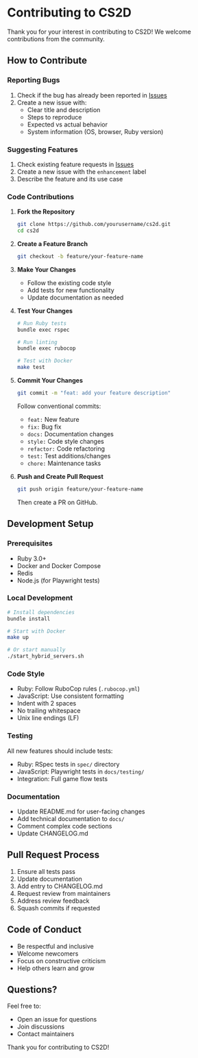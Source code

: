 # Contributing to CS2D

Thank you for your interest in contributing to CS2D! We welcome contributions from the community.

## How to Contribute

### Reporting Bugs

1. Check if the bug has already been reported in [Issues](https://github.com/yourusername/cs2d/issues)
2. Create a new issue with:
   - Clear title and description
   - Steps to reproduce
   - Expected vs actual behavior
   - System information (OS, browser, Ruby version)

### Suggesting Features

1. Check existing feature requests in [Issues](https://github.com/yourusername/cs2d/issues)
2. Create a new issue with the `enhancement` label
3. Describe the feature and its use case

### Code Contributions

1. **Fork the Repository**
   ```bash
   git clone https://github.com/yourusername/cs2d.git
   cd cs2d
   ```

2. **Create a Feature Branch**
   ```bash
   git checkout -b feature/your-feature-name
   ```

3. **Make Your Changes**
   - Follow the existing code style
   - Add tests for new functionality
   - Update documentation as needed

4. **Test Your Changes**
   ```bash
   # Run Ruby tests
   bundle exec rspec
   
   # Run linting
   bundle exec rubocop
   
   # Test with Docker
   make test
   ```

5. **Commit Your Changes**
   ```bash
   git commit -m "feat: add your feature description"
   ```
   
   Follow conventional commits:
   - `feat:` New feature
   - `fix:` Bug fix
   - `docs:` Documentation changes
   - `style:` Code style changes
   - `refactor:` Code refactoring
   - `test:` Test additions/changes
   - `chore:` Maintenance tasks

6. **Push and Create Pull Request**
   ```bash
   git push origin feature/your-feature-name
   ```
   Then create a PR on GitHub.

## Development Setup

### Prerequisites
- Ruby 3.0+
- Docker and Docker Compose
- Redis
- Node.js (for Playwright tests)

### Local Development
```bash
# Install dependencies
bundle install

# Start with Docker
make up

# Or start manually
./start_hybrid_servers.sh
```

### Code Style

- Ruby: Follow RuboCop rules (`.rubocop.yml`)
- JavaScript: Use consistent formatting
- Indent with 2 spaces
- No trailing whitespace
- Unix line endings (LF)

### Testing

All new features should include tests:

- Ruby: RSpec tests in `spec/` directory
- JavaScript: Playwright tests in `docs/testing/`
- Integration: Full game flow tests

### Documentation

- Update README.md for user-facing changes
- Add technical documentation to `docs/`
- Comment complex code sections
- Update CHANGELOG.md

## Pull Request Process

1. Ensure all tests pass
2. Update documentation
3. Add entry to CHANGELOG.md
4. Request review from maintainers
5. Address review feedback
6. Squash commits if requested

## Code of Conduct

- Be respectful and inclusive
- Welcome newcomers
- Focus on constructive criticism
- Help others learn and grow

## Questions?

Feel free to:
- Open an issue for questions
- Join discussions
- Contact maintainers

Thank you for contributing to CS2D!